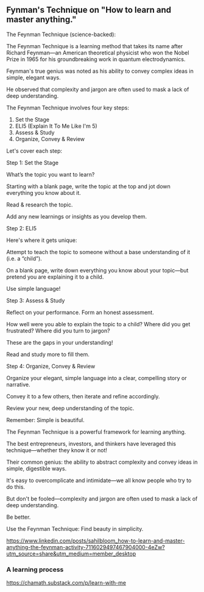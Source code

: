

## Fynman's Technique on "How to learn and master anything."

The Feynman Technique (science-backed):

The Feynman Technique is a learning method that takes its name after Richard Feynman—an American theoretical physicist who won the Nobel Prize in 1965 for his groundbreaking work in quantum electrodynamics.

Feynman's true genius was noted as his ability to convey complex ideas in simple, elegant ways.

He observed that complexity and jargon are often used to mask a lack of deep understanding.

The Feynman Technique involves four key steps:

1. Set the Stage
2. ELI5 (Explain It To Me Like I'm 5)
3. Assess & Study
4. Organize, Convey & Review

Let's cover each step:

Step 1: Set the Stage

What’s the topic you want to learn?

Starting with a blank page, write the topic at the top and jot down everything you know about it.

Read & research the topic.

Add any new learnings or insights as you develop them.

Step 2: ELI5

Here's where it gets unique:

Attempt to teach the topic to someone without a base understanding of it (i.e. a “child”).

On a blank page, write down everything you know about your topic—but pretend you are explaining it to a child.

Use simple language!

Step 3: Assess & Study

Reflect on your performance. Form an honest assessment.

How well were you able to explain the topic to a child? Where did you get frustrated? Where did you turn to jargon?

These are the gaps in your understanding!

Read and study more to fill them.

Step 4: Organize, Convey & Review

Organize your elegant, simple language into a clear, compelling story or narrative.

Convey it to a few others, then iterate and refine accordingly.

Review your new, deep understanding of the topic.

Remember: Simple is beautiful.

The Feynman Technique is a powerful framework for learning anything.

The best entrepreneurs, investors, and thinkers have leveraged this technique—whether they know it or not!

Their common genius: the ability to abstract complexity and convey ideas in simple, digestible ways.

It's easy to overcomplicate and intimidate—we all know people who try to do this.

But don't be fooled—complexity and jargon are often used to mask a lack of deep understanding.

Be better.

Use the Feynman Technique: Find beauty in simplicity.


https://www.linkedin.com/posts/sahilbloom_how-to-learn-and-master-anything-the-feynman-activity-7116029497467904000-4eZw?utm_source=share&utm_medium=member_desktop

### A learning process

https://chamath.substack.com/p/learn-with-me
